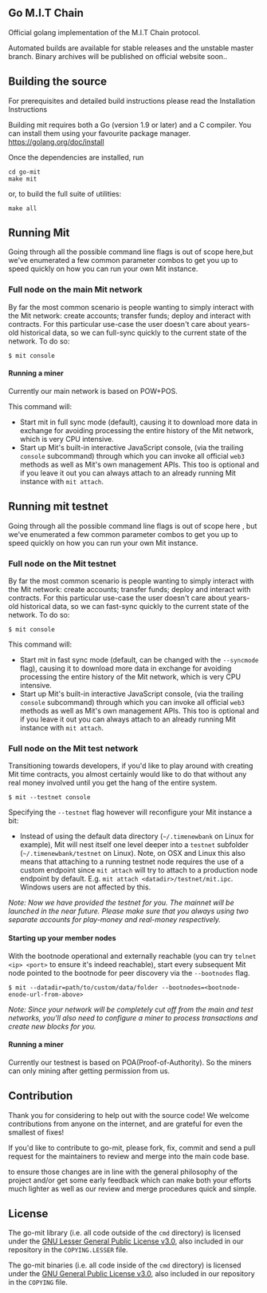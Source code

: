 ## Go M.I.T Chain

Official golang implementation of the M.I.T Chain protocol.

Automated builds are available for stable releases and the unstable master branch.
Binary archives will be published on official website soon..

## Building the source

For prerequisites and detailed build instructions please read the
Installation Instructions

Building mit requires both a Go (version 1.9 or later) and a C compiler.
You can install them using your favourite package manager.
https://golang.org/doc/install

Once the dependencies are installed, run

    cd go-mit
    make mit

or, to build the full suite of utilities:

    make all

## Running Mit

Going through all the possible command line flags is out of scope here,but we've
enumerated a few common parameter combos to get you up to speed quickly on how you can run your
own Mit instance.

### Full node on the main Mit network

By far the most common scenario is people wanting to simply interact with the Mit network:
create accounts; transfer funds; deploy and interact with contracts. For this particular use-case
the user doesn't care about years-old historical data, so we can full-sync quickly to the current
state of the network. To do so:

```
$ mit console
```
#### Running a miner

Currently our main network is based on POW+POS.

This command will:

 * Start mit in full sync mode (default), causing it to
   download more data in exchange for avoiding processing the entire history of the Mit network,
   which is very CPU intensive.
 * Start up Mit's built-in interactive JavaScript console,
   (via the trailing `console` subcommand) through which you can invoke all official `web3` methods
   as well as Mit's own management APIs.
   This too is optional and if you leave it out you can always attach to an already running Mit instance
   with `mit attach`.

## Running mit testnet

Going through all the possible command line flags is out of scope here , but we've
enumerated a few common parameter combos to get you up to speed quickly on how you can run your
own Mit instance.

### Full node on the Mit testnet

By far the most common scenario is people wanting to simply interact with the Mit network:
create accounts; transfer funds; deploy and interact with contracts. For this particular use-case
the user doesn't care about years-old historical data, so we can fast-sync quickly to the current
state of the network. To do so:

```
$ mit console
```

This command will:

 * Start mit in fast sync mode (default, can be changed with the `--syncmode` flag), causing it to
   download more data in exchange for avoiding processing the entire history of the Mit network,
   which is very CPU intensive.
 * Start up Mit's built-in interactive JavaScript console,
   (via the trailing `console` subcommand) through which you can invoke all official `web3` methods
   as well as Mit's own management APIs.
   This too is optional and if you leave it out you can always attach to an already running Mit instance
   with `mit attach`.

### Full node on the Mit test network

Transitioning towards developers, if you'd like to play around with creating Mit time contracts, you
almost certainly would like to do that without any real money involved until you get the hang of the
entire system.

```
$ mit --testnet console
```

Specifying the `--testnet` flag however will reconfigure your Mit instance a bit:

 * Instead of using the default data directory (`~/.timenewbank` on Linux for example), Mit will nest
   itself one level deeper into a `testnet` subfolder (`~/.timenewbank/testnet` on Linux). Note, on OSX
   and Linux this also means that attaching to a running testnet node requires the use of a custom
   endpoint since `mit attach` will try to attach to a production node endpoint by default. E.g.
   `mit attach <datadir>/testnet/mit.ipc`. Windows users are not affected by this.


*Note: Now we have provided the testnet for you. The mainnet will be launched in the near future. Please make sure that you always using two separate accounts for play-money and real-money respectively.*

#### Starting up your member nodes

With the bootnode operational and externally reachable (you can try `telnet <ip> <port>` to ensure
it's indeed reachable), start every subsequent Mit node pointed to the bootnode for peer discovery
via the `--bootnodes` flag.

```
$ mit --datadir=path/to/custom/data/folder --bootnodes=<bootnode-enode-url-from-above>
```

*Note: Since your network will be completely cut off from the main and test networks, you'll also
need to configure a miner to process transactions and create new blocks for you.*

#### Running a miner

Currently our testnest is based on POA(Proof-of-Authority). So the miners can only mining after getting permission from us.

## Contribution

Thank you for considering to help out with the source code! We welcome contributions from
anyone on the internet, and are grateful for even the smallest of fixes!

If you'd like to contribute to go-mit, please fork, fix, commit and send a pull request
for the maintainers to review and merge into the main code base.

to ensure those changes are in line with the general philosophy of the project and/or get some
early feedback which can make both your efforts much lighter as well as our review and merge
procedures quick and simple.

## License

The go-mit library (i.e. all code outside of the `cmd` directory) is licensed under the
[GNU Lesser General Public License v3.0](https://www.gnu.org/licenses/lgpl-3.0.en.html), also
included in our repository in the `COPYING.LESSER` file.

The go-mit binaries (i.e. all code inside of the `cmd` directory) is licensed under the
[GNU General Public License v3.0](https://www.gnu.org/licenses/gpl-3.0.en.html), also included
in our repository in the `COPYING` file.
